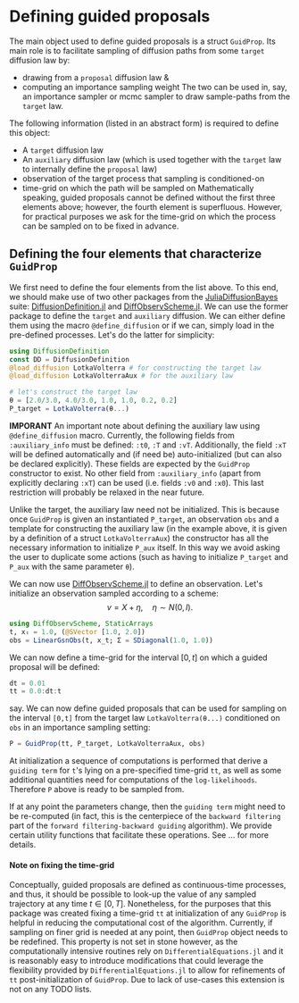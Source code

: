 # Defining guided proposals
The main object used to define guided proposals is a struct `GuidProp`. Its main role is to facilitate sampling of diffusion paths from some `target` diffusion law by:
- drawing from a `proposal` diffusion law &
- computing an importance sampling weight
The two can be used in, say, an importance sampler or mcmc sampler to draw sample-paths from the `target` law.

The following information (listed in an abstract form) is required to define this object:
- A `target` diffusion law
- An `auxiliary` diffusion law (which is used together with the `target` law to internally define the `proposal` law)
- observation of the target process that sampling is conditioned-on
- time-grid on which the path will be sampled on
Mathematically speaking, guided proposals cannot be defined without the first three elements above; however, the fourth element is superfluous. However, for practical purposes we ask for the time-grid on which the process can be sampled on to be fixed in advance.

## Defining the four elements that characterize `GuidProp`
We first need to define the four elements from the list above. To this end, we should make use of two other packages from the [JuliaDiffusionBayes](https://github.com/JuliaDiffusionBayes/) suite: [DiffusionDefinition.jl](https://github.com/JuliaDiffusionBayes/DiffusionDefinition.jl) and [DiffObservScheme.jl](https://github.com/JuliaDiffusionBayes/DiffObservScheme.jl). We can use the former package to define the `target` and `auxiliary` diffusion. We can either define them using the macro `@define_diffusion` or if we can, simply load in the pre-defined processes. Let's do the latter for simplicity:
```julia
using DiffusionDefinition
const DD = DiffusionDefinition
@load_diffusion LotkaVolterra # for constructing the target law
@load_diffusion LotkaVolterraAux # for the auxiliary law

# let's construct the target law
θ = [2.0/3.0, 4.0/3.0, 1.0, 1.0, 0.2, 0.2]
P_target = LotkaVolterra(θ...)
```
**IMPORANT** An important note about defining the auxiliary law using `@define_diffusion` macro. Currently, the following fields from `:auxiliary_info` must be defined: `:t0`, `:T` and `:vT`. Additionally, the field `:xT` will be defined automatically and (if need be) auto-initialized (but can also be declared explicitly). These fields are expected by the `GuidProp` constructor to exist. No other field from `:auxiliary_info` (apart from explicitly declaring `:xT`) can be used (i.e. fields `:v0` and `:x0`). This last restriction will probably be relaxed in the near future.

Unlike the target, the auxiliary law need not be initialized. This is because once `GuidProp` is given an instantiated `P_target`, an observation `obs` and a template for constructing the auxiliary law (in the example above, it is given by a definition of a struct `LotkaVolterraAux`) the constructor has all the necessary information to initialize `P_aux` itself. In this way we avoid asking the user to duplicate some actions (such as having to initialize `P_target` and `P_aux` with the same parameter `θ`).

We can now use [DiffObservScheme.jl](https://github.com/JuliaDiffusionBayes/DiffObservScheme.jl) to define an observation. Let's initialize an observation sampled according to a scheme:
$$
v=X+\eta,\quad \eta\sim N(0,I).
$$
```julia
using DiffObservScheme, StaticArrays
t, xₜ = 1.0, (@SVector [1.0, 2.0])
obs = LinearGsnObs(t, x_t; Σ = SDiagonal(1.0, 1.0))
```
We can now define a time-grid for the interval $[0,t]$ on which a guided proposal will be defined:
```julia
dt = 0.01
tt = 0.0:dt:t
```
say. We can now define guided proposals that can be used for sampling on the interval `[0,t]` from the target law `LotkaVolterra(θ...)` conditioned on `obs` in an importance sampling setting:
```julia
P = GuidProp(tt, P_target, LotkaVolterraAux, obs)
```
At initialization a sequence of computations is performed that derive a `guiding term` for `t`'s lying on a pre-specified time-grid `tt`, as well as some additional quantities need for computations of the `log-likelihoods`. Therefore `P` above is ready to be sampled from.

If at any point the parameters change, then the `guiding term` might need to be re-computed (in fact, this is the centerpiece of the `backward filtering` part of the `forward filtering-backward guiding` algorithm). We provide certain utility functions that facilitate these operations. See ... for more details.

#### Note on fixing the time-grid
Conceptually, guided proposals are defined as continuous-time processes, and thus, it should be possible to look-up the value of any sampled trajectory at any time $t\in[0,T]$. Nonetheless, for the purposes that this package was created fixing a time-grid `tt` at initialization of any `GuidProp` is helpful in reducing the computational cost of the algorithm. Currently, if sampling on finer grid is needed at any point, then `GuidProp` object needs to be redefined. This property is not set in stone however, as the computationally intensive routines rely on `DifferentialEquations.jl` and it is reasonably easy to introduce modifications that could leverage the flexibility provided by `DifferentialEquations.jl` to allow for refinements of `tt` post-initialization of `GuidProp`. Due to lack of use-cases this extension is not on any TODO lists.
